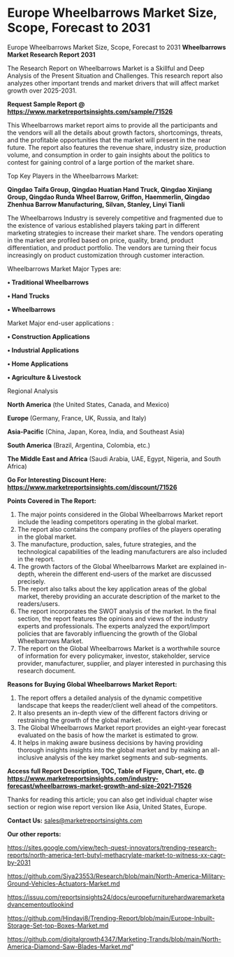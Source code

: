 # Europe Wheelbarrows Market Size, Scope, Forecast to 2031
 Europe Wheelbarrows Market Size, Scope, Forecast to 2031
<strong>Wheelbarrows Market Research Report 2031</strong>

The Research Report on Wheelbarrows Market is a Skillful and Deep Analysis of the Present Situation and Challenges. This research report also analyzes other important trends and market drivers that will affect market growth over 2025-2031.

<strong>Request Sample Report @ <a href=https://www.marketreportsinsights.com/sample/71526>https://www.marketreportsinsights.com/sample/71526</a></strong>

This Wheelbarrows market report aims to provide all the participants and the vendors will all the details about growth factors, shortcomings, threats, and the profitable opportunities that the market will present in the near future. The report also features the revenue share, industry size, production volume, and consumption in order to gain insights about the politics to contest for gaining control of a large portion of the market share.

Top Key Players in the Wheelbarrows Market:

<strong>Qingdao Taifa Group, Qingdao Huatian Hand Truck, Qingdao Xinjiang Group, Qingdao Runda Wheel Barrow, Griffon, Haemmerlin, Qingdao Zhenhua Barrow Manufacturing, Silvan, Stanley, Linyi Tianli</strong>

The Wheelbarrows Industry is severely competitive and fragmented due to the existence of various established players taking part in different marketing strategies to increase their market share. The vendors operating in the market are profiled based on price, quality, brand, product differentiation, and product portfolio. The vendors are turning their focus increasingly on product customization through customer interaction.

Wheelbarrows Market Major Types are:

<strong>• Traditional Wheelbarrows

• Hand Trucks

• Wheelbarrows</strong>

Market Major end-user applications :

<strong>• Construction Applications

• Industrial Applications

• Home Applications

• Agriculture & Livestock</strong>

Regional Analysis

</u><strong><b>North America</b></strong> (the United States, Canada, and Mexico)

<strong><b>Europe </b></strong>(Germany, France, UK, Russia, and Italy)

<strong><b>Asia-Pacific</b></strong> (China, Japan, Korea, India, and Southeast Asia)

<strong><b>South America</b></strong> (Brazil, Argentina, Colombia, etc.)

<strong><b>The Middle East and Africa</b></strong> (Saudi Arabia, UAE, Egypt, Nigeria, and South Africa)

<strong>Go For Interesting Discount Here: <a href=https://www.marketreportsinsights.com/discount/71526>https://www.marketreportsinsights.com/discount/71526</a></strong>

<strong>Points Covered in The Report:</strong>
<ol>
  <li>The major points considered in the Global Wheelbarrows Market report include the leading competitors operating in the global market.</li>
  <li>The report also contains the company profiles of the players operating in the global market.</li>
  <li>The manufacture, production, sales, future strategies, and the technological capabilities of the leading manufacturers are also included in the report.</li>
  <li>The growth factors of the Global Wheelbarrows Market are explained in-depth, wherein the different end-users of the market are discussed precisely.</li>
  <li>The report also talks about the key application areas of the global market, thereby providing an accurate description of the market to the readers/users.</li>
  <li>The report incorporates the SWOT analysis of the market. In the final section, the report features the opinions and views of the industry experts and professionals. The experts analyzed the export/import policies that are favorably influencing the growth of the Global Wheelbarrows Market.</li>
  <li>The report on the Global Wheelbarrows Market is a worthwhile source of information for every policymaker, investor, stakeholder, service provider, manufacturer, supplier, and player interested in purchasing this research document.</li>
</ol>
<strong>Reasons for Buying Global Wheelbarrows Market Report:</strong>

<ol>
  <li>The report offers a detailed analysis of the dynamic competitive landscape that keeps the reader/client well ahead of the competitors.</li>
  <li>It also presents an in-depth view of the different factors driving or restraining the growth of the global market.</li>
  <li>The Global Wheelbarrows Market report provides an eight-year forecast evaluated on the basis of how the market is estimated to grow.</li>
  <li>It helps in making aware business decisions by having providing thorough insights insights into the global market and by making an all-inclusive analysis of the key market segments and sub-segments.</li>
</ol>
<strong>Access full Report Description, TOC, Table of Figure, Chart, etc. @ <a href=https://www.marketreportsinsights.com/industry-forecast/wheelbarrows-market-growth-and-size-2021-71526>https://www.marketreportsinsights.com/industry-forecast/wheelbarrows-market-growth-and-size-2021-71526</a></strong>


Thanks for reading this article; you can also get individual chapter wise section or region wise report version like Asia, United States, Europe.

<strong>Contact Us:</strong>
sales@marketreportsinsights.com

<strong>Our other reports:</strong>

<a href=https://sites.google.com/view/tech-quest-innovators/trending-research-reports/north-america-tert-butyl-methacrylate-market-to-witness-xx-cagr-by-2031>https://sites.google.com/view/tech-quest-innovators/trending-research-reports/north-america-tert-butyl-methacrylate-market-to-witness-xx-cagr-by-2031</a>

<a href=https://github.com/Siya23553/Research/blob/main/North-America-Military-Ground-Vehicles-Actuators-Market.md>https://github.com/Siya23553/Research/blob/main/North-America-Military-Ground-Vehicles-Actuators-Market.md</a>

<a href=https://issuu.com/reportsinsights24/docs/europefurniturehardwaremarketadvancementoutlookind>https://issuu.com/reportsinsights24/docs/europefurniturehardwaremarketadvancementoutlookind</a>

<a href=https://github.com/Hindavi8/Trending-Report/blob/main/Europe-Inbuilt-Storage-Set-top-Boxes-Market.md>https://github.com/Hindavi8/Trending-Report/blob/main/Europe-Inbuilt-Storage-Set-top-Boxes-Market.md</a>

<a href=https://github.com/digitalgrowth4347/Marketing-Trands/blob/main/North-America-Diamond-Saw-Blades-Market.md>https://github.com/digitalgrowth4347/Marketing-Trands/blob/main/North-America-Diamond-Saw-Blades-Market.md</a>"
